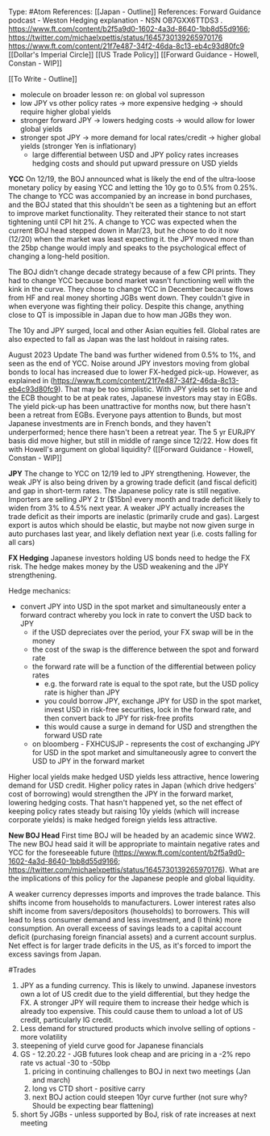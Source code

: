 Type: #Atom
References: [[Japan - Outline]]
References: Forward Guidance podcast - Weston
Hedging explanation - NSN OB7GXX6TTDS3 .
https://www.ft.com/content/b2f5a9d0-1602-4a3d-8640-1bb8d55d9166; https://twitter.com/michaelxpettis/status/1645730139265970176
https://www.ft.com/content/21f7e487-34f2-46da-8c13-eb4c93d80fc9
[[Dollar's Imperial Circle]]
[[US Trade Policy]]
[[Forward Guidance - Howell, Constan - WIP]]

[[To Write - Outline]]
- molecule on broader lesson re: on global vol supresson
- low JPY vs other policy rates -> more expensive hedging -> should require higher global yields
- stronger forward JPY -> lowers hedging costs -> would allow for lower global yields 
- stronger spot JPY -> more demand for local rates/credit -> higher global yields (stronger Yen is inflationary)
	- large differential between USD and JPY policy rates increases hedging costs and should put upward pressure on USD yields 


**YCC**
On 12/19, the BOJ announced what is likely the end of the ultra-loose monetary policy by easing YCC and letting the 10y go to 0.5% from 0.25%. The change to YCC was accompanied by an increase in bond purchases, and the BOJ stated that this shouldn't be seen as a tightening but an effort to improve market functionality. They reiterated their stance to not start tightening until CPI hit 2%. A change to YCC was expected when the current BOJ head stepped down in Mar/23, but he chose to do it now (12/20) when the market was least expecting it. the JPY moved more than the 25bp change would imply and speaks to the psychological effect of changing a long-held position. 

The BOJ didn’t change decade strategy because of a few CPI prints. They had to change YCC because bond market wasn’t functioning well with the kink in the curve. They chose to change YCC in December because flows from HF and real money shorting JGBs went down. They couldn't give in when everyone was fighting their policy. Despite this change, anything close to QT is impossible in Japan due to how man JGBs they won.

The 10y and JPY surged, local and other Asian equities fell. Global rates are also expected to fall as Japan was the last holdout in raising rates. 

August 2023 Update
The band was further widened from 0.5% to 1%, and seen as the end of YCC. Noise around JPY investors moving from global bonds to local has increased due to lower FX-hedged pick-up. However, as explained in (https://www.ft.com/content/21f7e487-34f2-46da-8c13-eb4c93d80fc9). That may be too simplistic. With JPY yields set to rise and the ECB thought to be at peak rates, Japanese investors may stay in EGBs. The yield pick-up has been unattractive for months now, but there hasn't been a retreat from EGBs. Everyone pays attention to Bunds, but most Japanese investments are in French bonds, and they haven't underperformed; hence there hasn't been a retreat year. The 5 yr EURJPY basis did move higher, but still in middle of range since 12/22. How does fit with Howell's argument on global liquidity? ([[Forward Guidance - Howell, Constan - WIP]]

**JPY**
The change to YCC on 12/19 led to JPY strengthening. However, the weak JPY is also being driven by a growing trade deficit (and fiscal deficit) and gap in short-term rates. The Japanese policy rate is still negative. Importers are selling JPY 2 tr ($15bn) every month and trade deficit likely to widen from 3% to 4.5% next year. A weaker JPY actually increases the trade deficit as their imports are inelastic (primarily crude and gas). Largest export is autos which should be elastic, but maybe not now given surge in auto purchases last year, and likely deflation next year (i.e. costs falling for all cars)

**FX Hedging**
Japanese investors holding US bonds need to hedge the FX risk. 
The hedge makes money by the USD weakening and the JPY strengthening.

Hedge mechanics:
- convert JPY into USD in the spot market and simultaneously enter a forward contract whereby you lock in rate to convert the USD back to JPY
	- if the USD depreciates over the period, your FX swap will be in the money
	- the cost of the swap is the difference between the spot and forward rate
	- the forward rate will be a function of the differential between policy rates 
		- e.g. the forward rate is equal to the spot rate, but the USD policy rate is higher than JPY
		- you could borrow JPY, exchange JPY for USD in the spot market, invest USD in risk-free securities, lock in the forward rate, and then convert back to JPY for risk-free profits
		- this would cause a surge in demand for USD and strengthen the forward USD rate
	- on bloomberg - FXHCUSJP - represents the cost of exchanging JPY for USD in the spot market and simultaneously agree to convert the USD to JPY in the forward market 
		
Higher local yields make hedged USD yields less attractive, hence lowering demand for USD credit. Higher policy rates in Japan (which drive hedgers' cost of borrowing) would strengthen the JPY in the forward market, lowering hedging costs. That hasn't happened yet, so the net effect of keeping policy rates steady but raising 10y yields (which will increase corporate yields) is make hedged foreign yields less attractive. 


**New BOJ Head**
First time BOJ will be headed by an academic since WW2.
The new BOJ head said it will be appropriate to maintain negative rates and YCC for the foreseeable future (https://www.ft.com/content/b2f5a9d0-1602-4a3d-8640-1bb8d55d9166; https://twitter.com/michaelxpettis/status/1645730139265970176).
What are the implications of this policy for the Japanese people and global liquidity. 

A weaker currency depresses imports and improves the trade balance. This shifts income from households to manufacturers. Lower interest rates also shift income from savers/depositors (households) to borrowers. This will lead to less consumer demand and less investment, and (I think) more consumption. An overall exceess of savings leads to a capital account deficit (purchasing foreign financial assets) and a current account surplus. Net effect is for larger trade deficits in the US, as it's forced to import the excess savings from Japan. 



#Trades 
1) JPY as a funding currency. This is likely to unwind. Japanese investors own a lot of US credit due to the yield differential, but they hedge the FX. A stronger JPY will require them to increase their hedge which is already too expensive. This could cause them to unload a lot of US credit, particularly IG credit. 
2) Less demand for structured products which involve selling of options - more volatility 
3) steepening of yield curve good for Japanese financials
4) GS - 12.20.22 - JGB futures look cheap and are pricing in a -2% repo rate vs actual -30 to -50bp
	1) pricing in continuing challenges to BOJ in next two meetings (Jan and march)
	2) long vs CTD short - positive carry 
	3) next BOJ action could steepen 10yr curve further (not sure why? Should be expecting bear flattening)
5) short 5y JGBs - unless supported by BoJ, risk of rate increases at next meeting 